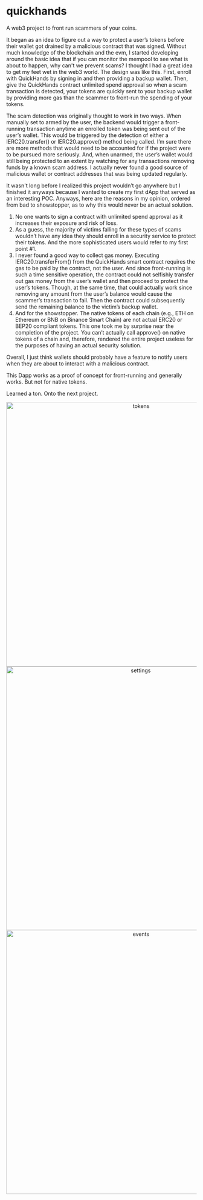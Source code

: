 # quickhands
 A web3 project to front run scammers of your coins. 
 
It began as an idea to figure out a way to protect a user’s tokens before their wallet got drained by a malicious contract that was signed. Without much knowledge of the blockchain and the evm, I started developing around the basic idea that if you can monitor the mempool to see what is about to happen, why can't we prevent scams? I thought I had a great idea to get my feet wet in the web3 world. The design was like this. First, enroll with QuickHands by signing in and then providing a backup wallet. Then, give the QuickHands contract unlimited spend approval so when a scam transaction is detected, your tokens are quickly sent to your backup wallet by providing more gas than the scammer to front-run the spending of your tokens.

The scam detection was originally thought to work in two ways. When manually set to armed by the user, the backend would trigger a front-running transaction anytime an enrolled token was being sent out of the user’s wallet. This would be triggered by the detection of either a IERC20.transfer() or IERC20.approve() method being called. I’m sure there are more methods that would need to be accounted for if the project were to be pursued more seriously. And, when unarmed, the user’s wallet would still being protected to an extent by watching for any transactions removing funds by a known scam address. I actually never found a good source of malicious wallet or contract addresses that was being updated regularly. 

It wasn't long before I realized this project wouldn’t go anywhere but I finished it anyways because I wanted to create my first dApp that served as an interesting POC. Anyways, here are the reasons in my opinion, ordered from bad to showstopper, as to why this would never be an actual solution.

1. No one wants to sign a contract with unlimited spend approval as it increases their exposure and risk of loss. 
2. As a guess, the majority of victims falling for these types of scams wouldn’t have any idea they should enroll in a security service to protect their tokens. And the more sophisticated users would refer to my first point #1. 
3. I never found a good way to collect gas money. Executing IERC20.transferFrom() from the QuickHands smart contract requires the gas to be paid by the contract, not the user. And since front-running is such a time sensitive operation, the contract could not selfishly transfer out gas money from the user’s wallet and then proceed to protect the user’s tokens. Though, at the same time, that could actually work since removing any amount from the user’s balance would cause the scammer’s transaction to fail. Then the contract could subsequently send the remaining balance to the victim’s backup wallet.
4. And for the showstopper. The native tokens of each chain (e.g., ETH on Ethereum or BNB on Binance Smart Chain) are not actual ERC20 or BEP20 compliant tokens. This one took me by surprise near the completion of the project. You can’t actually call approve() on native tokens of a chain and, therefore, rendered the entire project useless for the purposes of having an actual security solution.

Overall, I just think wallets should probably have a feature to notify users when they are about to interact with a malicious contract. 

This Dapp works as a proof of concept for front-running and generally works. But not for native tokens.

Learned a ton. Onto the next project. 
 
<p align="center">
  <img width="698" alt="tokens" src="https://user-images.githubusercontent.com/2999212/160060748-d844de28-c080-499d-ac0b-f04f4b491525.png">
  <img width="696" alt="settings" src="https://user-images.githubusercontent.com/2999212/160060605-8e2df541-3fdc-4bb4-93c7-8b91ea065e30.png">
  <img width="697" alt="events" src="https://user-images.githubusercontent.com/2999212/160060613-6d5af824-458a-42b4-8662-ca47705ba6ec.png">
 </p>
